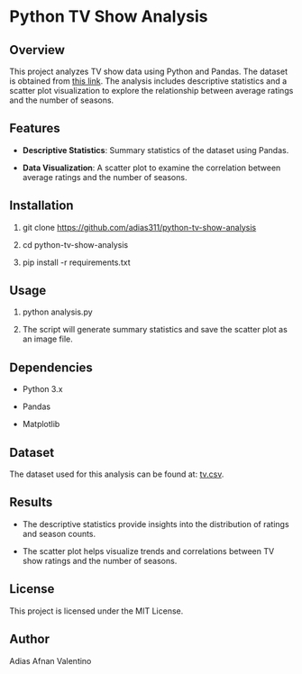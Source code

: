 Python TV Show Analysis
=======================

Overview
--------

This project analyzes TV show data using Python and Pandas. The dataset is obtained from [this link](http://becomingvisual.com/python4data/tv.csv). The analysis includes descriptive statistics and a scatter plot visualization to explore the relationship between average ratings and the number of seasons.

Features
--------

*   **Descriptive Statistics**: Summary statistics of the dataset using Pandas.
    
*   **Data Visualization**: A scatter plot to examine the correlation between average ratings and the number of seasons.
    

Installation
------------

1.  git clone https://github.com/adias311/python-tv-show-analysis
    
2.  cd python-tv-show-analysis
    
3.  pip install -r requirements.txt
    

Usage
-----

1.  python analysis.py
    
2.  The script will generate summary statistics and save the scatter plot as an image file.
    

Dependencies
------------

*   Python 3.x
    
*   Pandas
    
*   Matplotlib
    

Dataset
-------

The dataset used for this analysis can be found at: [tv.csv](http://becomingvisual.com/python4data/tv.csv).

Results
-------

*   The descriptive statistics provide insights into the distribution of ratings and season counts.
    
*   The scatter plot helps visualize trends and correlations between TV show ratings and the number of seasons.
    

License
-------

This project is licensed under the MIT License.

Author
------

Adias Afnan Valentino
